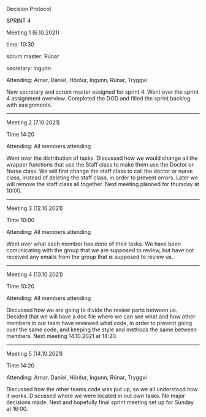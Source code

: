 Decision Protocol


SPRINT 4

Meeting 1 (6.10.2021)

time: 10:30

scrum master: Rúnar

secretary: Ingunn

Attending: Arnar, Daníel, Hörður, Ingunn, Rúnar, Tryggvi

New secretary and scrum master assigned for sprint 4. Went over the sprint 4 assignment overview. Completed the DOD and filled the sprint backlog with assignments.
_____________________

Meeting 2 (7.10.2021)

Time 14:20

Attending: All members attending

Went over the distribution of tasks. Discussed how we would change all the wrapper functions that use the Staff class to make them use the Doctor or Nurse class. We will first change the staff class to call the doctor or nurse class, instead of deleting the staff class, in order to prevent errors. Later we will remove the staff class all together.
Next meeting planned for thursday at 10:00.

_____________________

Meeting 3 (12.10.2021)

Time 10:00

Attending: All members attending

Went over what each member has done of their tasks. We have been comunicating with the group that we are supposed to review, but have not received any emails from the group that is supposed to review us. 

_____________________

Meeting 4 (13.10.2021)

Time 10:20

Attending: All members attending

Discussed how we are going to divide the review parts between us. Decided that we will have a doc file where we can see what and how other members in our team have reviewed what code, in order to prevent going over the same code, and keeping the style and methods the same between members.
Next meeting 14.10.2021 at 14:20.


_____________________

Meeting 5 (14.10.2021)

Time 14:20

Attending: Arnar, Daníel, Hörður, Ingunn, Rúnar, Tryggvi

Discussed how the other teams code was put up, so we all understood how it works. Discussed where we were located in out own tasks. No major decisions made. Next and hopefully final sprint meeting set up for Sunday at 16:00.
